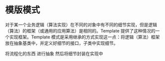 # 模版模式

对于某一个业务逻辑（算法实现）在不同的对象中有不同的细节实现，但是逻辑（算法）的框架（或通用的应用算法）是相同的。Template 提供了这种情况的一个实现框架。Template 模式是采用继承的方式实现这一点：将逻辑（算法）框架放在抽象基类中，并定义好细节的接口，子类中实现细节。


将流程化的东西 进行抽象
然后将细节封装在实现中

